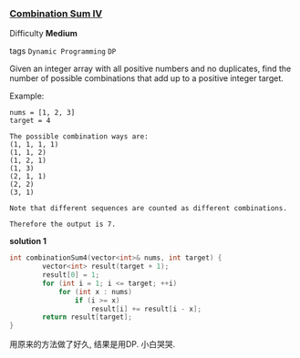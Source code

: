 ### [Combination Sum IV](https://leetcode.com/problems/combination-sum-iv/)

Difficulty **Medium**

tags `Dynamic Programming`  `DP`

Given an integer array with all positive numbers and no duplicates, find the number of possible combinations that add up to a positive integer target.

Example:
```
nums = [1, 2, 3]
target = 4

The possible combination ways are:
(1, 1, 1, 1)
(1, 1, 2)
(1, 2, 1)
(1, 3)
(2, 1, 1)
(2, 2)
(3, 1)

Note that different sequences are counted as different combinations.

Therefore the output is 7.
```

**solution 1**
```c++
int combinationSum4(vector<int>& nums, int target) {
        vector<int> result(target + 1);
        result[0] = 1;
        for (int i = 1; i <= target; ++i)
            for (int x : nums)
                if (i >= x)
                    result[i] += result[i - x];
        return result[target];
}
```

用原来的方法做了好久, 结果是用DP. 小白哭哭.
